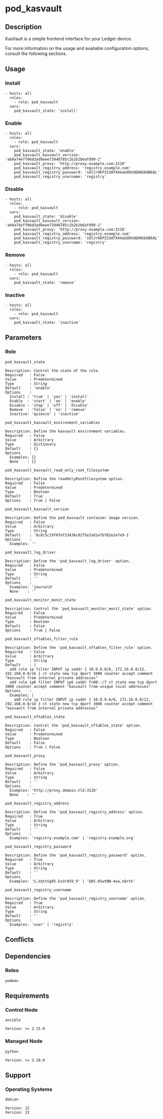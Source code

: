 # pod_kasvault

## Description

KasVault is a simple frontend interface for your Ledger device.

For more information on the usage and available configuration options,
consult the following sections.

## Usage

### Install

```
- hosts: all
  roles:
    - role: pod_kasvault
  vars:
    pod_kasvault_state: 'install'
```

### Enable

```
- hosts: all
  roles:
    - role: pod_kasvault
  vars:
    pod_kasvault_state: 'enable'
    pod_kasvault_kasvault_version: 'ab0a74eff86d3ad9eee73940785c1b2b2b6afd99-2'
    pod_kasvault_proxy: 'http://proxy.example.com:3128'
    pod_kasvault_registry_address: 'registry.example.com'
    pod_kasvault_registry_password: 'sUlJr0kPZ1S0TX44aUdOVdQ90GbOBk6L'
    pod_kasvault_registry_username: 'registry'
```

### Disable

```
- hosts: all
  roles:
    - role: pod_kasvault
  vars:
    pod_kasvault_state: 'disable'
    pod_kasvault_kasvault_version: 'ab0a74eff86d3ad9eee73940785c1b2b2b6afd99-2'
    pod_kasvault_proxy: 'http://proxy.example.com:3128'
    pod_kasvault_registry_address: 'registry.example.com'
    pod_kasvault_registry_password: 'sUlJr0kPZ1S0TX44aUdOVdQ90GbOBk6L'
    pod_kasvault_registry_username: 'registry'
```

### Remove

```
- hosts: all
  roles:
    - role: pod_kasvault
  vars:
    pod_kasvault_state: 'remove'
```

### Inactive

```
- hosts: all
  roles:
    - role: pod_kasvault
  vars:
    pod_kasvault_state: 'inactive'
```

## Parameters

### Role

`pod_kasvault_state`

    Description: Control the state of the role.
    Required   : False
    Value      : Predetermined
    Type       : String
    Default    : 'enable'
    Options    :
      Install : 'true' | 'yes' | 'install'
      Enable  : 'start' | 'on' | 'enable'
      Disable : 'stop' | 'off' | 'disable'
      Remove  : 'false' | 'no' | 'remove'
      Inactive: 'quiesce' | 'inactive'

`pod_kasvault_kasvault_environment_variables`

    Description: Define the kasvault environment variables.
    Required   : False
    Value      : Arbitrary
    Type       : Dictionary
    Default    : {}
    Options    :
      Examples: {}
      None    : {}

`pod_kasvault_kasvault_read_only_root_filesystem`

    Description: Define the readOnlyRootFilesystem option.
    Required   : False
    Value      : Predetermined
    Type       : Boolean
    Default    : True
    Options    : True | False

`pod_kasvault_kasvault_version`

    Description: Define the pod_kasvault container image version.
    Required   : False
    Value      : Arbitrary
    Type       : String
    Default    : '6c8c5c19f6fef33436c8275e2ad1e7b782e2e7e9-1'
    Options    :
      Examples: ''

`pod_kasvault_log_driver`

    Description: Define the 'pod_kasvault_log_driver' option.
    Required   : False
    Value      : Predetermined
    Type       : String
    Default    : ''
    Options    :
      Examples: 'journald'
      None    : ''

`pod_kasvault_monitor_monit_state`

    Description: Control the 'pod_kasvault_monitor_monit_state' option.
    Required   : False
    Value      : Predetermined
    Type       : Boolean
    Default    : False
    Options    : True | False

`pod_kasvault_nftables_filter_rule`

    Description: Define the 'pod_kasvault_nftables_filter_rule' option.
    Required   : False
    Value      : Arbitrary
    Type       : String
    Default    : |
      add rule ip filter INPUT ip saddr { 10.0.0.0/8, 172.16.0.0/12, 192.168.0.0/16 } ct state new tcp dport 3000 counter accept comment "kasvault from internal private addresses"
      add rule ip6 filter INPUT ip6 saddr fc00::/7 ct state new tcp dport 3000 counter accept comment "kasvault from unique local addresses"
    Options    :
      Examples: |
        add rule ip filter INPUT ip saddr { 10.0.0.0/8, 172.16.0.0/12, 192.168.0.0/16 } ct state new tcp dport 3000 counter accept comment "kasvault from internal private addresses"

`pod_kasvault_nftables_state`

    Description: Control the 'pod_kasvault_nftables_state' option.
    Required   : False
    Value      : Predetermined
    Type       : Boolean
    Default    : False
    Options    : True | False

`pod_kasvault_proxy`

    Description: Define the 'pod_kasvault_proxy' option.
    Required   : False
    Value      : Arbitrary
    Type       : String
    Default    : ''
    Options    :
      Examples: 'http://proxy.domain.tld:3128'
      None    : ''

`pod_kasvault_registry_address`

    Description: Define the 'pod_kasvault_registry_address' option.
    Required   : True
    Value      : Arbitrary
    Type       : String
    Default    : ''
    Options    :
      Examples: 'registry.example.com' | 'registry.example.org'

`pod_kasvault_registry_password`

    Description: Define the 'pod_kasvault_registry_password' option.
    Required   : True
    Value      : Arbitrary
    Type       : String
    Default    : ''
    Options    :
      Examples: 'S,VqtnSg95.ksUr8S9_9' | 'Q8S.65wtBW-4ua,nQ+tk'

`pod_kasvault_registry_username`

    Description: Define the 'pod_kasvault_registry_username' option.
    Required   : True
    Value      : Arbitrary
    Type       : String
    Default    : ''
    Options    :
      Examples: 'user' | 'registry'

## Conflicts

## Dependencies

### Roles

`podman`

## Requirements

### Control Node

`ansible`

    Version: >= 2.15.0

### Managed Node

`python`

    Version: >= 3.10.0

## Support

### Operating Systems

`debian`

    Version: 12
    Version: 13
